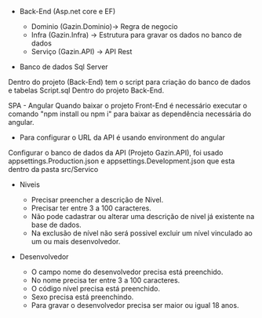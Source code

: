 
- Back-End (Asp.net core e EF)
  - Dominio (Gazin.Dominio)-> Regra de negocio 
  - Infra   (Gazin.Infra)  -> Estrutura para gravar os dados no banco de dados
  - Serviço (Gazin.API)    -> API Rest
  
- Banco de dados Sql Server

Dentro do projeto (Back-End) tem o script para criação do banco de dados e tabelas Script.sql Dentro do projeto Back-End.



SPA - Angular
Quando baixar o projeto Front-End é necessário executar o comando "npm install ou npm i" para baixar as dependência necessária do angular.
- Para configurar o URL da API é usando environment do angular

Configurar o banco de dados da API (Projeto Gazin.API), foi usado appsettings.Production.json e appsettings.Development.json que esta dentro da pasta src/Servico


- Niveis 
  - Precisar preencher a descrição de Nivel.
  - Precisar ter entre 3 a 100 caracteres.
  - Não pode cadastrar ou alterar uma descrição de nivel já existente na base de dados.
  - Na exclusão de nível não será possivel excluir um nível vinculado ao um ou mais desenvolvedor.

- Desenvolvedor
  - O campo nome do desenvolvedor precisa está preenchido.
  - No nome precisa ter entre 3 a 100 caracteres.
  - O código nível precisa está preenchido.
  - Sexo precisa está preenchindo.
  - Para gravar o desenvolvedor precisa ser maior ou igual 18 anos.
